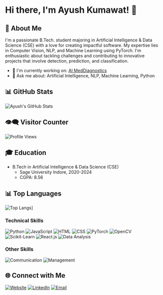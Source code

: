 # Hi there, I'm Ayush Kumawat! 👋

## 🚀 About Me

I'm a passionate B.Tech. student majoring in Artificial Intelligence & Data Science (CSE) with a love for creating impactful software. My expertise lies in Computer Vision, NLP, and Machine Learning using PyTorch. I'm enthusiastic about tackling challenges and contributing to innovative projects that involve detection, prediction, and classification.

- 🌱 I'm currently working on: [AI MedDiagnostics](https://github.com/Ayushkumawat/AI-MedDiagnostics)
- 💬 Ask me about: Artificial Intelligence, NLP, Machine Learning, Python

## 📊 GitHub Stats

![Ayush's GitHub Stats](https://github-readme-stats.vercel.app/api?username=Ayushkumawat&show_icons=true&theme=radical)

## 👁️‍🗨️ Visitor Counter

![Profile Views](https://komarev.com/ghpvc/?username=Ayushkumawat)

## 🎓 Education

- B.Tech in Artificial Intelligence & Data Science (CSE)
  - Sage University Indore, 2020-2024
  - CGPA: 8.56

## 📊 Top Languages

![Top Langs](https://github-readme-stats.vercel.app/api/top-langs/?username=Ayushkumawat&layout=compact)]

### Technical Skills

![Python](https://img.shields.io/badge/Python-Intermediate-blue?style=for-the-badge&logo=python)
![JavaScript](https://img.shields.io/badge/JavaScript-Intermediate-yellow?style=for-the-badge&logo=javascript)
![HTML](https://img.shields.io/badge/HTML-Advanced-orange?style=for-the-badge&logo=html5)
![CSS](https://img.shields.io/badge/CSS-Advanced-blue?style=for-the-badge&logo=css3)
![PyTorch](https://img.shields.io/badge/PyTorch-Advanced-orange?style=for-the-badge&logo=pytorch)
![OpenCV](https://img.shields.io/badge/OpenCV-Intermediate-blue?style=for-the-badge&logo=opencv)
![Scikit-Learn](https://img.shields.io/badge/Scikit--Learn-Intermediate-yellow?style=for-the-badge&logo=scikit-learn)
![React.js](https://img.shields.io/badge/React.js-Intermediate-blue?style=for-the-badge&logo=react)
![Data Analysis](https://img.shields.io/badge/Data%20Analysis-Intermediate-yellow?style=for-the-badge)

### Other Skills

![Communication](https://img.shields.io/badge/Communication-Advanced-green?style=for-the-badge)
![Management](https://img.shields.io/badge/Management-Advanced-green?style=for-the-badge)

## 🌐 Connect with Me

[![Website](https://img.shields.io/badge/Website-Ayushkumawat.github.io-blue)](https://Ayushkumawat.github.io/)
[![LinkedIn](https://img.shields.io/badge/LinkedIn-Ayush%20Kumawat-blue)](https://www.linkedin.com/in/ayush-kumawat)
[![Email](https://img.shields.io/badge/Email-ayushkumawat2112%40gmail.com-green)](mailto:ayushkumawat2112@gmail.com)
